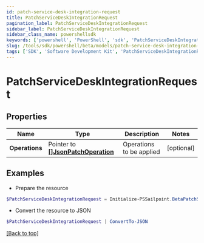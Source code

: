 ```yaml
---
id: patch-service-desk-integration-request
title: PatchServiceDeskIntegrationRequest
pagination_label: PatchServiceDeskIntegrationRequest
sidebar_label: PatchServiceDeskIntegrationRequest
sidebar_class_name: powershellsdk
keywords: ['powershell', 'PowerShell', 'sdk', 'PatchServiceDeskIntegrationRequest'] 
slug: /tools/sdk/powershell/beta/models/patch-service-desk-integration-request
tags: ['SDK', 'Software Development Kit', 'PatchServiceDeskIntegrationRequest']
---
```



# PatchServiceDeskIntegrationRequest

## Properties

Name | Type | Description | Notes
------------ | ------------- | ------------- | -------------
**Operations** |  Pointer to [**[]JsonPatchOperation**](json-patch-operation) | Operations to be applied | [optional] 

## Examples

- Prepare the resource
```powershell
$PatchServiceDeskIntegrationRequest = Initialize-PSSailpoint.BetaPatchServiceDeskIntegrationRequest  -Operations null
```

- Convert the resource to JSON
```powershell
$PatchServiceDeskIntegrationRequest | ConvertTo-JSON
```


[[Back to top]](#) 

